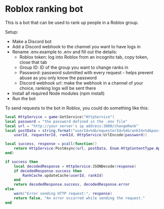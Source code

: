 # Roblox ranking bot 

This is a bot that can be used to rank up people in a Roblox group.

Setup: 
- Make a Discord bot
- Add a Discord webhook to the channel you want to have logs in 
- Rename .env.example to .env and fill out the details:
  - Roblox token: log into Roblox from an incognito tab, copy token, close that tab 
  - Group ID: ID of the group you want to change ranks in 
  - Password: password submitted with every request - helps prevent abuse as you only know the password 
  - Discord webhook url: make the webhook in a channel of your choice, ranking logs will be sent there 
- Install all required Node modules (npm install)
- Run the bot 

To send requests to the bot in Roblox, you could do something like this: 

```lua
local HttpService = game:GetService("HttpService")
local password = "the password defined in the .env file"
local url = "http://your server's ip address:3000/changeRank"
local postData = string.format("userId=%d&requesterId=%d&rankId=%d&password=%s",
	userId, requesterId, rankId, HttpService:UrlEncode(password))

local success, response = pcall(function()
    return HttpService:PostAsync(url, postData, Enum.HttpContentType.ApplicationUrlEncoded, false)
end)

if success then
    local decodedResponse = HttpService:JSONDecode(response)
    if decodedResponse.success then
        RankCache.updateCache(userId, rankId)
    end
    return decodedResponse.success, decodedResponse.error
else
    warn("Error sending HTTP request:", response)
    return false, "An error occurred while sending the request."
end
```
